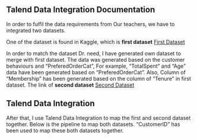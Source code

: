 ## Talend Data Integration Documentation

In order to fulfil the data requirements from Our teachers, we have to integrated two datasets.

One of the dataset is found in Kaggle, which is **first dataset** [First Dataset](https://github.com/sokqi918/WQD7005_AA1/blob/main/Dataset/ecommerce.csv)

In order to match the dataset Dr. need, I have generated own dataset to merge with first dataset. The data was generated based on the customer behaviours and “PreferedOrderCat”, For example, “TotalSpent” and “Age” data have been generated based on “PreferedOrderCat”. Also, Column of “Membership” has been generated based on the column of “Tenure” in first dataset. The link of **second dataset** [Second Dataset](https://github.com/sokqi918/WQD7005_AA1/blob/main/Dataset/lastpurchasedateorder.csv)

## Talend Data Integration

After that, I use Talend Data Integration to map the first and second dataset together. Below is the pipeline to map both datasets. “CustomerID” has been used to map these both datasets together.



